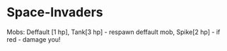 # Space-Invaders
Mobs: Deffault [1 hp], Tank[3 hp] - respawn deffault mob, Spike[2 hp] - if red - damage you!

